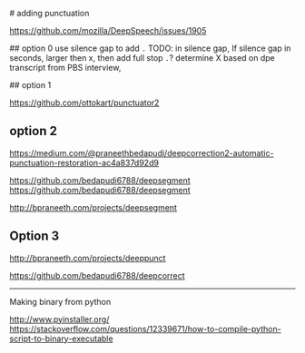 # adding punctuation

https://github.com/mozilla/DeepSpeech/issues/1905

## option 0 
use silence gap to add `.`
 TODO: in silence gap, If silence gap in seconds, larger then x, then add full stop `.`?
determine X based on dpe transcript from PBS interview, 

## option 1

https://github.com/ottokart/punctuator2

<!-- https://github.com/vackosar/keras-punctuator -->
<!-- https://github.com/alpoktem/punkProse -->

## option 2

https://medium.com/@praneethbedapudi/deepcorrection2-automatic-punctuation-restoration-ac4a837d92d9

https://github.com/bedapudi6788/deepsegment
https://github.com/bedapudi6788/deepsegment

http://bpraneeth.com/projects/deepsegment



## Option 3
http://bpraneeth.com/projects/deeppunct

https://github.com/bedapudi6788/deepcorrect


-----

Making binary from python 

http://www.pyinstaller.org/
https://stackoverflow.com/questions/12339671/how-to-compile-python-script-to-binary-executable